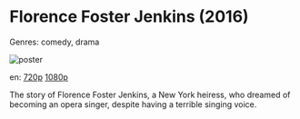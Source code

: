 # Florence Foster Jenkins (2016)

Genres: comedy, drama

![poster](http://image.tmdb.org/t/p/w500/aBjQeNw7JBpXWGFaPYcGNlecRyr.jpg)

en:
  [720p](magnet:?xt=urn:btih:BD321F1EF3DE0CC9C5151CF0A5CBEFC05F6CF590&tr=udp://glotorrents.pw:6969/announce&tr=udp://tracker.opentrackr.org:1337/announce&tr=udp://torrent.gresille.org:80/announce&tr=udp://tracker.openbittorrent.com:80&tr=udp://tracker.coppersurfer.tk:6969&tr=udp://tracker.leechers-paradise.org:6969&tr=udp://p4p.arenabg.ch:1337&tr=udp://tracker.internetwarriors.net:1337)
  [1080p](magnet:?xt=urn:btih:CE3C8A722532387BED0391DF4A25CA732F2D5E60&tr=udp://glotorrents.pw:6969/announce&tr=udp://tracker.opentrackr.org:1337/announce&tr=udp://torrent.gresille.org:80/announce&tr=udp://tracker.openbittorrent.com:80&tr=udp://tracker.coppersurfer.tk:6969&tr=udp://tracker.leechers-paradise.org:6969&tr=udp://p4p.arenabg.ch:1337&tr=udp://tracker.internetwarriors.net:1337)
  


The story of Florence Foster Jenkins, a New York heiress, who dreamed of becoming an opera singer, despite having a terrible singing voice.